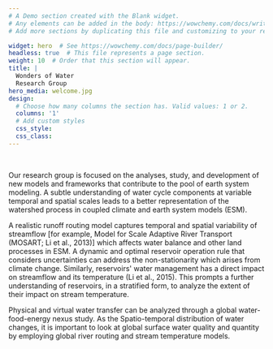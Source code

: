 ```yaml
---
# A Demo section created with the Blank widget.
# Any elements can be added in the body: https://wowchemy.com/docs/writing-markdown-latex/
# Add more sections by duplicating this file and customizing to your requirements.

widget: hero  # See https://wowchemy.com/docs/page-builder/
headless: true  # This file represents a page section.
weight: 10  # Order that this section will appear.
title: |
  Wonders of Water  
  Research Group
hero_media: welcome.jpg
design:
  # Choose how many columns the section has. Valid values: 1 or 2.
  columns: '1'
  # Add custom styles
  css_style:
  css_class:
---
```


<br>

Our research group is focused on the analyses, study, and development of new models and frameworks that contribute to the pool of earth system modeling. A subtle understanding of water cycle components at variable temporal and spatial scales leads to a better representation of the watershed process in coupled climate and earth system models (ESM).

A realistic runoff routing model captures temporal and spatial variability of streamflow [for example, Model for Scale Adaptive River Transport (MOSART; Li et al., 2013)] which affects water balance and other land processes in ESM. A dynamic and optimal reservoir operation rule that considers uncertainties can address the non-stationarity which arises from climate change.  Similarly, reservoirs' water management has a direct impact on streamflow and its temperature (Li et al., 2015). This prompts a further understanding of reservoirs, in a stratified form, to analyze the extent of their impact on stream temperature.

Physical and virtual water transfer can be analyzed through a global water-food-energy nexus study. As the Spatio-temporal distribution of water changes, it is important to look at global surface water quality and quantity by employing global river routing and stream temperature models.
